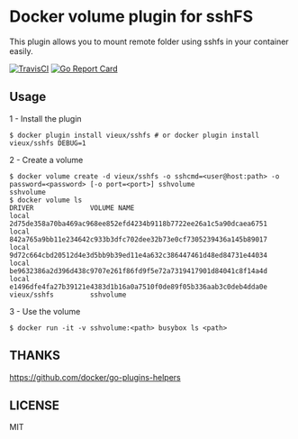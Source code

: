 # Docker volume plugin for sshFS

This plugin allows you to mount remote folder using sshfs in your container easily.

[![TravisCI](https://travis-ci.org/vieux/docker-volume-sshfs.svg)](https://travis-ci.org/vieux/docker-volume-sshfs)
[![Go Report Card](https://goreportcard.com/badge/github.com/vieux/docker-volume-sshfs)](https://goreportcard.com/report/github.com/vieux/docker-volume-sshfs)

## Usage

1 - Install the plugin

```
$ docker plugin install vieux/sshfs # or docker plugin install vieux/sshfs DEBUG=1
```

2 - Create a volume

```
$ docker volume create -d vieux/sshfs -o sshcmd=<user@host:path> -o password=<password> [-o port=<port>] sshvolume
sshvolume
$ docker volume ls
DRIVER              VOLUME NAME
local               2d75de358a70ba469ac968ee852efd4234b9118b7722ee26a1c5a90dcaea6751
local               842a765a9bb11e234642c933b3dfc702dee32b73e0cf7305239436a145b89017
local               9d72c664cbd20512d4e3d5bb9b39ed11e4a632c386447461d48ed84731e44034
local               be9632386a2d396d438c9707e261f86fd9f5e72a7319417901d84041c8f14a4d
local               e1496dfe4fa27b39121e4383d1b16a0a7510f0de89f05b336aab3c0deb4dda0e
vieux/sshfs         sshvolume
```

3 - Use the volume

```
$ docker run -it -v sshvolume:<path> busybox ls <path>
```

## THANKS

https://github.com/docker/go-plugins-helpers

## LICENSE

MIT
